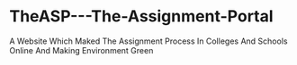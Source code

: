 # TheASP---The-Assignment-Portal
A Website Which Maked The Assignment Process In Colleges And Schools Online And Making Environment Green
